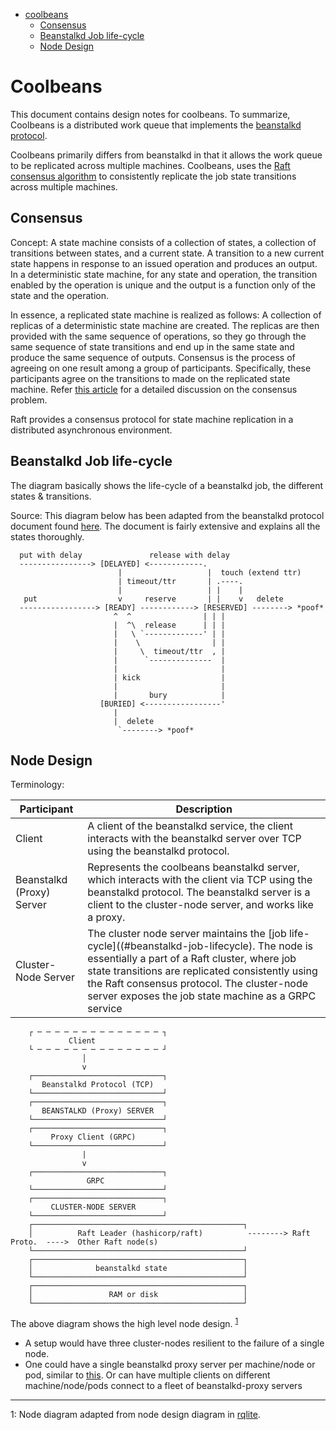 - [coolbeans](#coolbeans)
    - [Consensus](#consensus)
    - [Beanstalkd Job life-cycle](#beanstalkd-job-lifecycle)
    - [Node Design ](#node-design)

Coolbeans
=========

This document contains design notes for coolbeans. To summarize, Coolbeans is a  distributed work queue that implements the [beanstalkd protocol](https://github.com/beanstalkd/beanstalkd/blob/master/doc/protocol.txt). 

Coolbeans primarily differs from beanstalkd in that it allows the work queue to be replicated across multiple machines. Coolbeans, uses the [Raft consensus algorithm](https://raft.github.io/) to consistently replicate the job state transitions across multiple machines.  

Consensus
---------

Concept: A state machine consists of a collection of states, a collection of transitions between states, and a current state. A transition to a new current state happens in response to an issued operation and produces an output. In a deterministic state machine, for any state and operation, the transition enabled by the operation is unique and the output is a function only of the state and the operation. 

In essence, a replicated state machine is realized as follows: A collection of replicas of a deterministic state machine are created. The replicas are then provided with the same sequence of operations, so they go through the same sequence of state transitions and end up in the same state and produce the same sequence of outputs. Consensus is the process of agreeing on one result among a group of participants. Specifically, these participants agree on the transitions to made on the replicated state machine. Refer [this article](http://www.cs.cornell.edu/courses/cs7412/2011sp/paxos.pdf) for a detailed discussion on the consensus problem.

Raft provides a consensus protocol for state machine replication in a distributed asynchronous environment.

Beanstalkd Job life-cycle
------------------------

The diagram basically shows the life-cycle of a beanstalkd job, the different states & transitions. 

Source: This diagram below has been adapted from the beanstalkd protocol document found [here](https://github.com/beanstalkd/beanstalkd/blob/master/doc/protocol.txt). The document is fairly extensive and explains all the states thoroughly.

```
  put with delay               release with delay
  ----------------> [DELAYED] <------------.
                        |                   |  touch (extend ttr)
                        | timeout/ttr       | .----.
                        |                   | |    |
   put                  v     reserve       | |    v   delete
  -----------------> [READY] ------------> [RESERVED] --------> *poof*
                       ^  ^                | | |
                       |  ^\  release      | | |
                       |   \ `-------------' | |
                       |    \                | |
                       |     \  timeout/ttr  , |
                       |      `--------------  |
                       |                       |
                       | kick                  |
                       |                       |
                       |       bury            |
                    [BURIED] <-----------------'
                       |
                       |  delete
                        `--------> *poof*

```

Node Design
-----------

Terminology:

| Participant               | Description  |
|---------------------------|--------------|
| Client                    | A client of the beanstalkd service, the client interacts with the beanstalkd server over TCP using the beanstalkd protocol.  |
| Beanstalkd (Proxy) Server | Represents the coolbeans beanstalkd server, which interacts with the client via TCP using the beanstalkd protocol. The beanstalkd server is a client to the cluster-node server, and works like a proxy. |
| Cluster-Node Server       | The cluster node server maintains the [job life-cycle]((#beanstalkd-job-lifecycle). The node is essentially a part of a Raft cluster, where job state transitions are replicated consistently using the Raft consensus protocol. The cluster-node server exposes the job state machine as a GRPC service |


~~~
    ┌ ─ ─ ─ ─ ─ ─ ─ ─ ─ ─ ─ ─ ─ ─ ┐
             Client                
    └ ─ ─ ─ ─ ─ ─ ─ ─ ─ ─ ─ ─ ─ ─ ┘
                │
                v
    ┌─────────────────────────────┐
       Beanstalkd Protocol (TCP)
    └─────────────────────────────┘
    ┌─────────────────────────────┐
       BEANSTALKD (Proxy) SERVER  
    └─────────────────────────────┘
    ┌─────────────────────────────┐
         Proxy Client (GRPC)      
    └─────────────────────────────┘
                |
                v
    ┌─────────────────────────────┐
                 GRPC             
    └─────────────────────────────┘
    ┌─────────────────────────────┐ 
         CLUSTER-NODE SERVER      
    └─────────────────────────────┘
    ┌───────────────────────────────────────────────┐ 
    │          Raft Leader (hashicorp/raft)          --------> Raft Proto.  ---->  Other Raft node(s) 
    └───────────────────────────────────────────────┘ 
    ┌───────────────────────────────────────────────┐
    │              beanstalkd state                 │
    └───────────────────────────────────────────────┘
    ┌───────────────────────────────────────────────┐
    │                 RAM or disk                   │
    └───────────────────────────────────────────────┘
~~~

The above diagram shows the high level node design. <sup>[1](#f1)</sup>

- A setup would have three cluster-nodes resilient to the failure of a single node.   
- One could have a single beanstalkd proxy server per machine/node or pod, similar to [this](https://cloud.google.com/sql/docs/mysql/sql-proxy). Or  can have multiple clients on different machine/node/pods connect to a fleet of beanstalkd-proxy servers

---

<a name="f1">1</a>: Node diagram adapted from node design diagram in [rqlite](https://github.com/rqlite/rqlite/blob/master/DOC/DESIGN.md).

